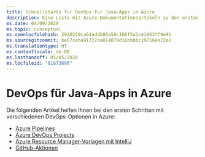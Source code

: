 ```yaml
---
title: Schnellstarts für DevOps für Java-Apps in Azure
description: Eine Liste mit Azure-Dokumentationsartikeln zu den ersten Schritten im Zusammenhang mit DevOps für Java-Apps.
ms.date: 04/09/2020
ms.topic: conceptual
ms.openlocfilehash: 2920259ca64addb86a58c166f5a1ce1863ff9e9b
ms.sourcegitcommit: be67ceba91727da014879d16bbbbc19756ee22e2
ms.translationtype: HT
ms.contentlocale: de-DE
ms.lasthandoff: 05/05/2020
ms.locfileid: "81673696"
---
```

# <a name="devops-for-java-apps-on-azure"></a>DevOps für Java-Apps in Azure

Die folgenden Artikel helfen Ihnen bei den ersten Schritten mit verschiedenen DevOps-Optionen in Azure:

- [Azure Pipelines](/azure/devops/pipelines/targets/webapp-linux?view=azure-devops&tabs=java%2Cyaml)
- [Azure DevOps Projects](/azure/devops-project/azure-devops-project-java)
- [Azure Resource Manager-Vorlagen mit IntelliJ](/azure/azure-resource-manager/templates/create-templates-use-intellij)
- [GitHub-Aktionen](https://github.com/actions/setup-java)
